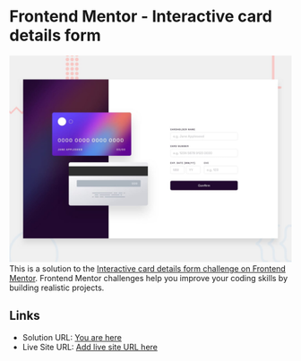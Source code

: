 # Frontend Mentor - Interactive card details form

![Design preview for the Interactive card details form coding challenge](./desktop-preview.jpg)
This is a solution to the [Interactive card details form challenge on Frontend Mentor](https://www.frontendmentor.io/challenges/interactive-card-details-form-XpS8cKZDWw). Frontend Mentor challenges help you improve your coding skills by building realistic projects.

## Links

- Solution URL: [You are here](https://github.com/xphstos/interactive-card-details-form)
- Live Site URL: [Add live site URL here](https://your-live-site-url.com)
